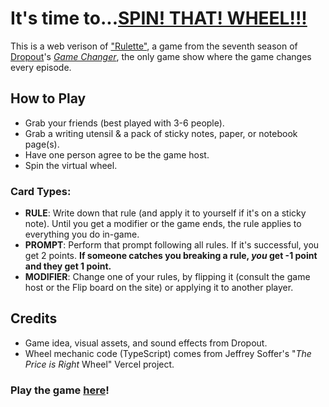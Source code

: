 # It's time to...[SPIN! THAT! WHEEL!!!](https://www.youtube.com/shorts/0tP7buCigls)
This is a web verison of ["Rulette"](https://www.dropout.tv/videos/rulette), a game from the seventh season of [Dropout](https://dropout.tv)'s [*Game Changer*](https://www.youtube.com/c/GameChangerShorts), the only game show where the game changes every episode.

## How to Play
- Grab your friends (best played with 3-6 people).
- Grab a writing utensil & a pack of sticky notes, paper, or notebook page(s).
- Have one person agree to be the game host.
- Spin the virtual wheel.

### Card Types:
- **RULE**: Write down that rule (and apply it to yourself if it's on a sticky note). Until you get a modifier or the game ends, the rule applies to everything you do in-game.
- **PROMPT**: Perform that prompt following all rules. If it's successful, you get 2 points. **If someone catches you breaking a rule, _you_ get -1 point and they get 1 point.**
- **MODIFIER**: Change one of your rules, by flipping it (consult the game host or the Flip board on the site) or applying it to another player.

## Credits
- Game idea, visual assets, and sound effects from Dropout.
- Wheel mechanic code (TypeScript) comes from Jeffrey Soffer's "*The Price is Right* Wheel" Vercel project.

### Play the game [here](https://rulette.vercel.app)!
